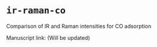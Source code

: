 `ir-raman-co`
============

Comparison of IR and Raman intensities for CO adsorption

Manuscript link: (Will be updated)
